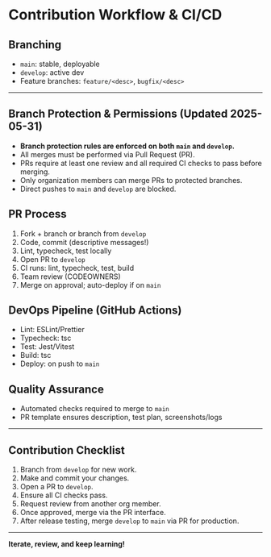 # Contribution Workflow & CI/CD

## Branching

- `main`: stable, deployable
- `develop`: active dev
- Feature branches: `feature/<desc>`, `bugfix/<desc>`

---

## Branch Protection & Permissions (Updated 2025-05-31)

- **Branch protection rules are enforced on both `main` and `develop`.**
- All merges must be performed via Pull Request (PR).
- PRs require at least one review and all required CI checks to pass before merging.
- Only organization members can merge PRs to protected branches.
- Direct pushes to `main` and `develop` are blocked.

## PR Process

1. Fork + branch or branch from `develop`
2. Code, commit (descriptive messages!)
3. Lint, typecheck, test locally
4. Open PR to `develop`
5. CI runs: lint, typecheck, test, build
6. Team review (CODEOWNERS)
7. Merge on approval; auto-deploy if on `main`

## DevOps Pipeline (GitHub Actions)

- Lint: ESLint/Prettier
- Typecheck: tsc
- Test: Jest/Vitest
- Build: tsc
- Deploy: on push to `main`

## Quality Assurance

- Automated checks required to merge to `main`
- PR template ensures description, test plan, screenshots/logs

---

## Contribution Checklist

1. Branch from `develop` for new work.
2. Make and commit your changes.
3. Open a PR to `develop`.
4. Ensure all CI checks pass.
5. Request review from another org member.
6. Once approved, merge via the PR interface.
7. After release testing, merge `develop` to `main` via PR for production.

---

**Iterate, review, and keep learning!**